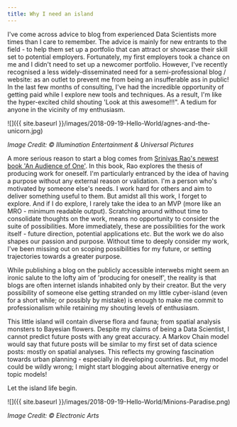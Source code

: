 ```yaml
---
title: Why I need an island
---
```


I've come across advice to blog from experienced Data Scientists more times than I care to remember. The advice is mainly for new entrants to the field - to help them set up a portfolio that can attract or showcase their skill set to potential employers. Fortunately, my first employers took a chance on me and I didn't need to set up a newcomer portfolio. However, I've recently recognised a less widely-disseminated need for a semi-professional blog / website: as an outlet to prevent me from being an insufferable ass in public! In the last few months of consulting, I've had the incredible opportunity of getting paid while I explore new tools and techniques. As a result, I'm like the hyper-excited child shouting 'Look at this awesome!!!". A tedium for anyone in the vicinity of my enthusiasm. 

![]({{ site.baseurl }}/images/2018-09-19-Hello-World/agnes-and-the-unicorn.jpg)

*Image Credit: &copy; Illumination Entertainment & Universal Pictures*

A more serious reason to start a blog comes from [Srinivas Rao's newest book 'An Audience of One'](https://www.amazon.com/Audience-One-Reclaiming-Creativity-Sake-ebook/dp/B078GFLJDK/ref=sr_1_1?ie=UTF8&qid=1537392228&sr=8-1&keywords=audience+of+one). In this book, Rao explores the thesis of producing work for oneself. I'm particularly entranced by the idea of having a purpose without any external reason or validation. I'm a person who's motivated by someone else's needs. I work hard for others and aim to deliver something useful to them. But amidst all this work, I forget to explore. And if I do explore, I rarely take the idea to an MVP (more like an MRO - minimum readable output). Scratching around without time to consolidate thoughts on the work, means no opportunity to consider the suite of possibilities. More immediately, these are possibilities for the work itself - future direction, potential applications etc. But the work we do also shapes our passion and purpose. Without time to deeply consider my work, I've been missing out on scoping possibilities for my future, or setting trajectories towards a greater purpose.

While publishing a blog on the publicly accessible interwebs might seem an ironic salute to the lofty aim of 'producing for oneself', the reality is that blogs are often internet islands inhabited only by their creator. But the very possibility of someone else getting stranded on my little cyber-island (even for a short while; or possibly by mistake) is enough to make me commit to professionalism while retaining my shouting levels of enthusiasm. 

This little island will contain diverse flora and fauna; from spatial analysis monsters to Bayesian flowers. Despite my claims of being a Data Scientist, I cannot predict future posts with any great accuracy. A Markov Chain model would say that future posts will be similar to my first set of data science posts: mostly on spatial analyses. This reflects my growing fascination towards urban planning - especially in developing countries. But, my model could be wildly wrong; I might start blogging about alternative energy or topic models! 

Let the island life begin. 


![]({{ site.baseurl }}/images/2018-09-19-Hello-World/Minions-Paradise.png)

*Image Credit: &copy; Electronic Arts*